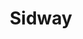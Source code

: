 ---
title: "Sidway"
url: /ciudad-autonoma-de-buenos-aires/sidway-avenida-cordoba/
shop: Autohaus
---